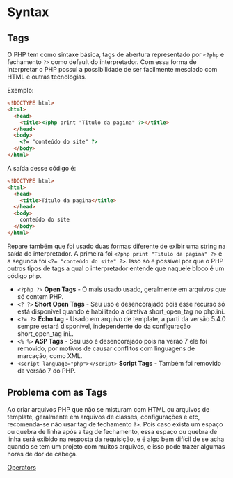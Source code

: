 # Syntax

## Tags
O PHP tem como sintaxe básica, tags de abertura representado por `<?php` e fechamento `?>` como default do interpretador. Com essa forma de interpretar o PHP possui a possibilidade de ser facilmente mesclado com HTML e outras tecnologias.

Exemplo: 
```HTML
<!DOCTYPE html>
<html>
  <head>
    <title><?php print "Titulo da pagina" ?></title>
  </head>
  <body>
    <?= "conteúdo do site" ?>
  </body>
</html>
```
A saída desse código é: 

```HTML
<!DOCTYPE html>
<html>
  <head>
    <title>Titulo da pagina</title>
  </head>
  <body>
    conteúdo do site
  </body>
</html>
```
Repare também que foi usado duas formas diferente de exibir uma string na saída do interpretador. A primeira foi `<?php print "Titulo da pagina" ?>` e a segunda foi `<?= "conteúdo do site" ?>`. 
Isso só é possível por que o PHP outros tipos de tags a qual o interpretador entende que naquele bloco é um código php.

* `<?php ?>` **Open Tags** - O mais usado usado, geralmente em arquivos que só contem PHP.
* `<? ?>` **Short Open Tags** - Seu uso é desencorajado pois esse recurso só está disponível quando é habilitado a diretiva short_open_tag no php.ini.
* `<?= ?>` **Echo tag** - Usado em arquivo de template, a parti da versão 5.4.0 sempre estará disponível, independente do da configuração short_open_tag ini..
* `<% %>` **ASP Tags** - Seu uso é desencorajado pois na verão 7 ele foi removido, por motivos de causar conflitos com linguagens de marcação, como XML.
* `<script language="php"></script>` **Script Tags** - Também foi removido da versão 7 do  PHP.

## Problema com as Tags
Ao criar arquivos PHP que não se misturam com HTML ou arquivos de template, geralmente em arquivos de classes, configurações e etc, recomenda-se não usar tag de fechamento `?>`. Pois caso exista um espaço ou quebra de linha após a tag de fechamento, essa espaço ou quebra de linha será exibido na resposta da requisição, e é algo bem difícil de se acha quando se tem um projeto com muitos arquivos, e isso pode trazer algumas horas de dor de cabeça.

[Operators](operators.md)
